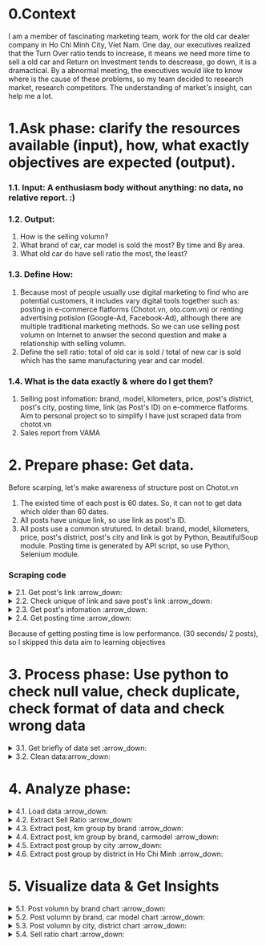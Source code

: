 # 0.Context
I am a member of fascinating marketing team, work for the old car dealer company in Ho Chi Minh City, Viet Nam. One day, our executives realized that the Turn Over ratio tends to increase, it means we need more time to sell a old car and Return on Investment tends to descrease, go down, it is a dramactical. By a abnormal meeting, the executives would like to know where is the cause of these problems, so my team decided to research market, research competitors. The understanding of market's insight, can help me a lot.

# 1.Ask phase: clarify the resources available (input), how, what exactly objectives are expected (output).

### 1.1. Input: A enthusiasm body without anything: no data, no relative report. :) 

### 1.2. Output:
1. How is the selling volumn? 
2. What brand of car, car model is sold the most? By time and By area.
3. What old car do have sell ratio the most, the least?

### 1.3. Define How: 
1. Because most of people usually use digital marketing to find who are potential customers, it includes vary digital tools together such as: posting in e-commerce flatforms (Chotot.vn, oto.com.vn) or renting advertising potision (Google-Ad, Facebook-Ad), although there are multiple traditional marketing methods. So we can use selling post volumn on Internet to anwser the second question and make a relationship with selling volumn.
2. Define the sell ratio: total of old car is sold / total of new car is sold which has the same manufacturing year and car model.

### 1.4. What is the data exactly & where do I get them?
1. Selling post infomation: brand, model, kilometers, price, post's district, post's city, posting time, link (as Post's ID) on e-commerce flatforms. Aim to personal project so to simplify I have just scraped data from chotot.vn
2. Sales report from VAMA

# 2. Prepare phase: Get data.
Before scarping, let's make awareness of structure post on Chotot.vn
1. The existed time of each post is 60 dates. So, it can not to get data which older than 60 dates. 
2. All posts have unique link, so use link as post's ID.
3. All posts use a common strutured. In detail: brand, model, kilometers, price, post's district, post's city and link is got by Python, BeautifulSoup module. Posting time is generated by API script, so use Python, Selenium module.

### Scraping code

<details><summary> 2.1. Get post's link  :arrow_down: </summary>

```python
'''Get all link of posts'''
import requests
from bs4 import BeautifulSoup

posts = []
for i in range(0,1000):
    url = 'https://xe.chotot.com/mua-ban-oto-cu-sdca1?page={}'.format(i)
    response = requests.get(url, timeout=10)
    if response.status_code != 200:
        print('time out')
        continue
    content = response.content
    soup = BeautifulSoup(content, 'html.parser')
    for y in soup.find_all('a', class_="AdItem_adItem__gDDQT"):
        link = 'https://xe.chotot.com'+y['href']
        posts.append(link)
    print(i)
print(len(posts)) #20015
```
</details>

<details><summary> 2.2. Check unique of link and save post's link :arrow_down: </summary>

```python
#find unique link posts
uni_posts = set(posts) #19897
posts = list(uni_posts)
#save posts list into txt
with open('posts7-2-2023.txt', 'w') as f:
    for s in posts:
        f.write(s+'\n')
```

![image](https://github.com/Cong-hau/analyze-old-car-selling-posts/blob/f770049f7ffefcbbb9ab1f4aca84f5083337fc00/images/link_post.png)

</details>

<details><summary> 2.3. Get post's infomation :arrow_down: </summary>

```python
'''read list into txt'''
with open("posts7-2-2023.txt", 'r') as f:
    posts = [line.rstrip('\n') for line in f]
print(len(posts))


'''Get data from all posts'''
import requests
from bs4 import BeautifulSoup
from datetime import datetime
import re

data = []
index = 0
for url in posts[0]:
    try:
        response = requests.get(url, timeout=15)
    except requests.Timeout:
        continue
    if response.status_code != 200:
        continue
    content = response.content
    soup = BeautifulSoup(content, 'html.parser')
    #brand
    brand = soup.find('a', itemprop = 'carbrand')
    if brand is not None:
        brand = brand.string
    #carmodel
    carmodel = soup.find('a', itemprop = 'carmodel')
    if carmodel is not None:
        carmodel = carmodel.string
    #Manufactural year
    mfyear_string = soup.find('span', itemprop = 'mfdate')
    if mfyear_string is None:
        mfyear = None
    else:
        mfyear_string = mfyear_string.string
        try:
            mftime = datetime.strptime(mfyear_string, '%Y')
            mfyear = mftime.year
        except ValueError:
            mfyear = mfyear_string
    #km
    km_string = soup.find('span', itemprop = 'mileage_v2')
    if km_string is None:
        km = None
    else:
        km = int(km_string.string)
    #Transmission, Fuel
    gearbox = soup.find('span', itemprop = 'gearbox')
    if gearbox is not None:
        gearbox = gearbox.string
    fuel = soup.find('span', itemprop = 'fuel')
    if fuel is not None:
        fuel = fuel.string
    #Price
    price_string = soup.find('span', itemprop = 'price')
    if price_string is None:
        price = None
    else:
        price_string = price_string.text
        price = int(price_string[0:-3].replace('.','')) #remove '.','đ',' ' and convert to int
    #Area: dictrict, city
    script = soup.find('script', id='__NEXT_DATA__').string

    start_pattern_district = 'area_name":"'
    start_index_district = re.search(start_pattern_district, script)
    end_pattern_district = '","region'
    end_index_district = re.search(end_pattern_district, script)
    if start_index_district is None:
        district = None
    elif end_index_district is None:
        district = None
    else:
        district = script[start_index_district.span()[1]:end_index_district.span()[0]]
    
    start_pattern_city = 'region_name":"'
    start_index_city = re.search(start_pattern_city, script)
    end_pattern_city = '","company_ad'
    end_index_city = re.search(end_pattern_city, script)
    if start_index_city is None:
        city = None
    elif end_index_city is None:
        city = None
    else:
        city = script[start_index_city.span()[1]:end_index_city.span()[0]]
    #Posted time
    start_pattern_time = 'date":"'
    start_index_time = re.search(start_pattern_time, script)
    end_pattern_time = '","access-control-expose-headers"'
    end_index_time = re.search(end_pattern_time, script)
    if start_index_time is None:
        posted_time, posted_year, posted_month = None, None, None
    elif end_index_city is None:
        posted_time, posted_year, posted_month = None, None, None
    else:
        posted_time_string = script[start_index_time.span()[1]:end_index_time.span()[0]]
        try:
            posted_time = datetime.strptime(posted_time_string, '%a, %d %b %Y %H:%M:%S %Z')
            posted_year = posted_time.year
            posted_month = posted_time.strftime('%b')
        except ValueError:
            posted_time, posted_year, posted_month = None, None, None

    #PhoneNumber
    #Href
    href = url
    data.append({'brand': brand,
        'carmodel': carmodel,
        'year': mfyear,
        'km': km,
        'tranmission': gearbox,
        'fuel': fuel,
        'price': price,
        'district': district,
        'city': city,
        'posted_year': posted_year,
        'posted_month': posted_month,
        'link': href
        })
    index += 1
    print(index)
#print(len(data))
#Export: Write data into a new csv
import csv
keys = data[0].keys()   
'''with open('data.csv', 'w', encoding='utf8', newline='') as output_file:
    dict_writer = csv.DictWriter(output_file, keys)
    dict_writer.writeheader()
    dict_writer.writerows(data)'''
#Append new data into existed csv
with open('data.csv', 'a', encoding='utf8', newline='') as output_file:
    dict_writer = csv.DictWriter(output_file, keys)
    dict_writer.writerows(data)
```

![image](https://github.com/Cong-hau/analyze-old-car-selling-posts/blob/f770049f7ffefcbbb9ab1f4aca84f5083337fc00/images/post_info.png)

</details>

<details><summary> 2.4. Get posting time :arrow_down: </summary>

```python
import selenium
from selenium import webdriver
from selenium.webdriver.common.keys import Keys
from selenium.webdriver.common.by import By
import time

link = ['https://xe.chotot.com/mua-ban-oto-quan-8-tp-ho-chi-minh/102698000.htm','https://xe.chotot.com/mua-ban-oto-quan-3-tp-ho-chi-minh/102398170.htm']
driver = webdriver.Chrome()
for url in link:
    driver.get(url)
    time.sleep(5)

    posted_time_ele = driver.find_element(By.XPATH, '//*[@id="__next"]/div/div[3]/div[1]/div/div[4]/div/div[2]/div/div/div/span/div/div[2]/span')
    print(posted_time_ele.text) #30s for 2 posts, so use selenium take a lot of time
```

![image](https://github.com/Cong-hau/analyze-old-car-selling-posts/blob/f770049f7ffefcbbb9ab1f4aca84f5083337fc00/images/posting_time.png)

</details>

Because of getting posting time is low performance. (30 seconds/ 2 posts), so I skipped this data aim to learning objectives

# 3. Process phase: Use python to check null value, check duplicate, check format of data and check wrong data

<details><summary> 3.1. Get briefly of data set :arrow_down: </summary>

```python
import pandas as pd

'''Load data'''
df = pd.read_csv('data.csv')

'''Get briefly of dataset'''
df.head()
df.info() 
df.describe()
df.columns
```

![image](https://github.com/Cong-hau/analyze-old-car-selling-posts/blob/b127c994cfa195dfb1a9ba852610419fbdc26927/images/df_info.png)

</details>

<details><summary> 3.2. Clean data:arrow_down: </summary>

```python
'''Cleaning empty value'''
#View the empty value
df[df.isnull().any(axis=1)] 
```

![image](https://github.com/Cong-hau/analyze-old-car-selling-posts/blob/b127c994cfa195dfb1a9ba852610419fbdc26927/images/null_value.png)

```python
km_mode = df['km'].mode() #find mode value and ignore NaN value
km_mode = float(km_mode) #mode() function create object so have to change data type before use on fillna method
df['km'].fillna(km_mode, inplace=True) 

#View again include brand, carmodel so drop the rest of na
df.dropna(inplace=True) 

'''Cleaning wrong format'''
df.info()
convert_dict = {'km':int, 'price':int, 'posted_year':str}
df = df.astype(convert_dict)

'''Check wrong data in city'''
#view unique in city column
set(df['city']) #do not have misspelling and obey the standard

'''Remove duplicates'''
df.duplicated() #All is False >> no duplicates

'''#Save dataset after cleaning'''
df.to_csv('cleaned_data.csv', index=False) #remove index number
```

![image](https://github.com/Cong-hau/analyze-old-car-selling-posts/blob/b127c994cfa195dfb1a9ba852610419fbdc26927/images/check_duplicates.png)

</details>

# 4. Analyze phase: 
<details><summary> 4.1. Load data :arrow_down: </summary>

```python
import pandas as pd

'''1.Load data'''
df = pd.read_csv('cleaned_data.csv')

'''2.View data'''
df.info()
df.head()
df = df.astype({'posted_year':int})#remove number after digit point of float type
df = df.astype({'posted_year':str})#convert data type in a line
```
</details>

<details><summary> 4.2. Extract Sell Ratio :arrow_down: </summary>

```python
#Create a new dataframe 
top_posts = df.groupby(['brand','carmodel','year']).size().sort_values(ascending=False)
sell_ratio = top_posts.reset_index() #convert series (groupby result) into dataframe
sell_ratio.rename(columns={0:'num_posts'}, inplace=True) #change column name

#Filter manufacture year (2020,2021,2022)
sell_ratio = sell_ratio[sell_ratio['year'].isin(['2020','2021','2022'])]

#Filter brand which have data revenue in VAMA
filter_brand = ['Toyota','Ford','Honda','Mitsubishi','Kia','Mazda','Suzuki','Isuzu']
sell_ratio = sell_ratio[sell_ratio['brand'].isin(filter_brand)]

#Filter number of posts which quite large to analyze, after view unique value of num_posts, I chose 20
sell_ratio = sell_ratio[sell_ratio['num_posts'] > 20]

#Add data from VAMA statements
vama_data = [30251, 15650, 13291, 5485, 11365, 16447, 16844, 8512, 2793, 12033, 16122, 11803, 9745,
            13616, 19931, 4206, 18411, 6075, 1961, 5902, 7653, 3969, 14696, 5589, 3683, 5916, 1948,
            23529, 21473, 14104, 2478, 6352, 11404, 9812, 21983, 3195, 6526, 9775, 2813, 6065, 5406,
            9320, 4725, 5333, 9578, 5423, 2906, 5175, 867, 4471, 10505, 1076, 12700, 9446, 7214, 10230, 
            5854, 12398, 8334, 1710]

vama_report_2020 = 'http://vama.org.vn/Data/upload/files/2020/Thang12-2020/VAMA%20sales%20report%20December%202020%20-%20Detail.pdf'
vama_report_2021 = 'http://vama.org.vn/Data/upload/files/2021/Thang12-2021/VAMA%20sales%20report%20December%202021%20-%20Detail.pdf'
vama_report_2022 = 'http://vama.org.vn/Data/upload/files/2022/T12-2022/VAMA%20sales%20report%20December%202022%20-%20Detail.pdf'

sell_ratio['VAMA'] = vama_data
sell_ratio.info()
#Create a ratio column 
sell_ratio['sell_ratio'] = sell_ratio['num_posts'] / sell_ratio['VAMA'] *100
sell_ratio.to_csv('sell_ratio_chotot.csv', index=False)
```

</details>

<details><summary> 4.3. Extract post, km group by brand :arrow_down: </summary>

```python
#num_posts, mean_km group by brand
brand = df.groupby(['brand']).agg({'km':['mean', 'count']}) #get 2 aggregate functions, extract a DataFrame
brand = brand.reset_index() #reset index
brand.columns = ['brand', 'mean_km', 'num_posts'] #change multiple column names
brand.to_csv('posts_km_groupby_brand.csv', index= False)
```

![image](https://github.com/Cong-hau/analyze-old-car-selling-posts/blob/cffa3cafe1c523a2793272343fdb351b1f437c6b/images/post_brand.png)

</details>

<details><summary> 4.4. Extract post, km group by brand, carmodel :arrow_down: </summary>

```python
#num_posts, mean_km group by carmodel
carmodel = df.groupby(['brand', 'carmodel'])['km'].agg(['mean', 'size'])
carmodel = carmodel.reset_index()
carmodel.columns = ['brand', 'carmodel', 'mean_km', 'num_posts']
carmodel.to_csv('posts_km_groupby_carmodel.csv', index= False)
```

![image](https://github.com/Cong-hau/analyze-old-car-selling-posts/blob/cffa3cafe1c523a2793272343fdb351b1f437c6b/images/post_carmodel.png)

</details>

<details><summary> 4.5. Extract post group by city :arrow_down: </summary>

```python
#num_posts group by city
city = df.groupby('city').size()
city = city.reset_index()
city.columns = ['city', 'num_posts']
city.to_csv('posts_groupby_city.csv', index= False)
```

![image](https://github.com/Cong-hau/analyze-old-car-selling-posts/blob/cffa3cafe1c523a2793272343fdb351b1f437c6b/images/post_city.png)

</details>


<details><summary> 4.6. Extract post group by district in Ho Chi Minh :arrow_down: </summary>

```python
#num_posts group by disctrict in HCM
hcm = df.groupby('city').get_group('Tp Hồ Chí Minh')
dis_hcm = hcm.groupby('district').size()
dis_hcm = dis_hcm.reset_index()
dis_hcm.columns = ['district', 'num_posts']
dis_hcm['city'] = 'Hồ Chí Minh' #add city column to get hcm's geographic data which used in tableau
dis_hcm.to_csv('posts_groupby_district_hcm.csv', index= False)
```

![image](https://github.com/Cong-hau/analyze-old-car-selling-posts/blob/cffa3cafe1c523a2793272343fdb351b1f437c6b/images/post_dist_hcm.png)

</details>

# 5. Visualize data & Get Insights

<details><summary> 5.1. Post volumn by brand chart :arrow_down: </summary>

![image](https://github.com/Cong-hau/analyze-old-car-selling-posts/blob/1c9649ee937a2e03d87662cbbe8d31488342f2bc/images/brand's%20post.png)

[Brand's post Dashboard](https://public.tableau.com/app/profile/l.h.u5510/viz/Book1_16759639143440/Dashboard3)

</details>

<details><summary> 5.2. Post volumn by brand, car model chart :arrow_down: </summary>

![image](https://github.com/Cong-hau/analyze-old-car-selling-posts/blob/1c9649ee937a2e03d87662cbbe8d31488342f2bc/images/carmodel's%20post.png)

[Car Model's post Dashboard](https://public.tableau.com/app/profile/l.h.u5510/viz/Book1_16759639143440/Dashboard4)

</details>

<details><summary> 5.3. Post volumn by city, district chart :arrow_down: </summary>

![image](https://github.com/Cong-hau/analyze-old-car-selling-posts/blob/1c9649ee937a2e03d87662cbbe8d31488342f2bc/images/city's%20post.png)

[City, district Dashboard](https://public.tableau.com/app/profile/l.h.u5510/viz/Book1_16759639143440/Dashboard2)

</details>

<details><summary> 5.4. Sell ratio chart :arrow_down: </summary>

![image](https://github.com/Cong-hau/analyze-old-car-selling-posts/blob/1c9649ee937a2e03d87662cbbe8d31488342f2bc/images/sell%20ratio%202.png)

[Sell Ratio Dashboard](https://public.tableau.com/app/profile/l.h.u5510/viz/Book1_16759639143440/Dashboard5)

</details>



